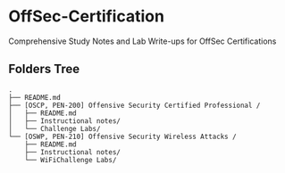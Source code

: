 # OffSec-Certification
Comprehensive Study Notes and Lab Write-ups for OffSec Certifications

## Folders Tree
```
.
├── README.md
├── [OSCP, PEN-200] Offensive Security Certified Professional /
│   ├── README.md
│   ├── Instructional notes/
│   └── Challenge Labs/
└── [OSWP, PEN-210] Offensive Security Wireless Attacks /
    ├── README.md
    ├── Instructional notes/
    └── WiFiChallenge Labs/
```
